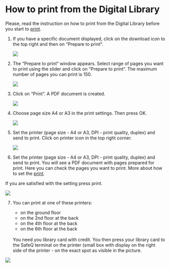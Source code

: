 # How to print from the Digital Library
<div class="alert alert-info text-center" role="alert">
    Please, read the instruction on how to print from the Digital Library before you start to 
    <a href="/en/tisk" class="alert-link">print</a>.
</div>

1. If you have a specific document displayed, click on the download icon to the top right and then on “Prepare to print“.

   ![](/public/images/help/jakTisknout/tlacitkoGenerovaniTisk.png)

2. The “Prepare to print“ window appears. Select range of pages you want to print using the slider and click on “Prepare to print“. The maximum number of pages you can print is 150.

    ![](/images/help/jakTisknout/step2.png)

3. Click on “Print”. A PDF document is created.

    ![](/images/help/jakTisknout/step3.png)

4. Choose page size A4 or A3 in the print settings. Then press OK.

    ![](/images/help/jakTisknout/step4.png)

5. Set the printer (page size - A4 or A3, DPI - print quality, duplex) and send to print. Click on printer icon in the top right corner. 

    ![](/images/help/jakTisknout/step5.png)

6. Set the printer (page size - A4 or A3, DPI - print quality, duplex) and send to print. You will see a PDF document with pages prepared for print. Here you can check the pages you want to print. More about how to set the [print](/en/tisk). 


If you are satisfied with the setting press print.

   ![](/images/help/jakTisknout/tisknout.png)
   
7. You can print at one of these printers:

     * on the ground floor
     * on the 2nd floor at the back
     * on the 4th floor at the back
     * on the 6th floor at the back
     
   <br> 
   You need you library card with credit. You then press your library card to the SafeQ terminal on the printer (small box with display on the right side of the printer - on the exact spot as visible in the picture. 
  
  ![](/images/help/jakTisknout/terminal.png)
